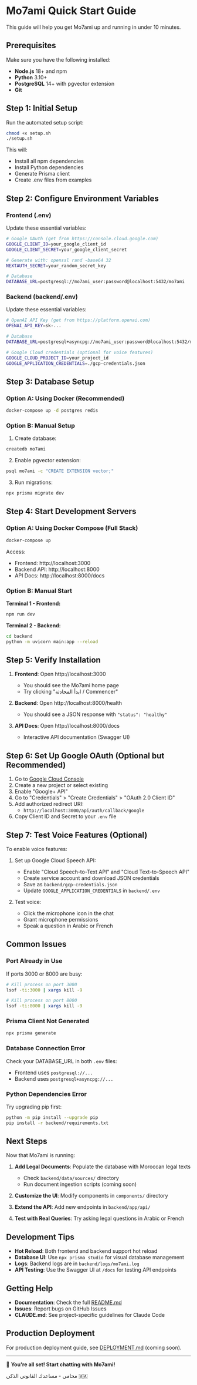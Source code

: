 # Mo7ami Quick Start Guide

This guide will help you get Mo7ami up and running in under 10 minutes.

## Prerequisites

Make sure you have the following installed:
- **Node.js** 18+ and npm
- **Python** 3.10+
- **PostgreSQL** 14+ with pgvector extension
- **Git**

## Step 1: Initial Setup

Run the automated setup script:

```bash
chmod +x setup.sh
./setup.sh
```

This will:
- Install all npm dependencies
- Install Python dependencies
- Generate Prisma client
- Create .env files from examples

## Step 2: Configure Environment Variables

### Frontend (.env)

Update these essential variables:

```bash
# Google OAuth (get from https://console.cloud.google.com)
GOOGLE_CLIENT_ID=your_google_client_id
GOOGLE_CLIENT_SECRET=your_google_client_secret

# Generate with: openssl rand -base64 32
NEXTAUTH_SECRET=your_random_secret_key

# Database
DATABASE_URL=postgresql://mo7ami_user:password@localhost:5432/mo7ami
```

### Backend (backend/.env)

Update these essential variables:

```bash
# OpenAI API Key (get from https://platform.openai.com)
OPENAI_API_KEY=sk-...

# Database
DATABASE_URL=postgresql+asyncpg://mo7ami_user:password@localhost:5432/mo7ami

# Google Cloud credentials (optional for voice features)
GOOGLE_CLOUD_PROJECT_ID=your_project_id
GOOGLE_APPLICATION_CREDENTIALS=./gcp-credentials.json
```

## Step 3: Database Setup

### Option A: Using Docker (Recommended)

```bash
docker-compose up -d postgres redis
```

### Option B: Manual Setup

1. Create database:
```bash
createdb mo7ami
```

2. Enable pgvector extension:
```bash
psql mo7ami -c "CREATE EXTENSION vector;"
```

3. Run migrations:
```bash
npx prisma migrate dev
```

## Step 4: Start Development Servers

### Option A: Using Docker Compose (Full Stack)

```bash
docker-compose up
```

Access:
- Frontend: http://localhost:3000
- Backend API: http://localhost:8000
- API Docs: http://localhost:8000/docs

### Option B: Manual Start

**Terminal 1 - Frontend:**
```bash
npm run dev
```

**Terminal 2 - Backend:**
```bash
cd backend
python -m uvicorn main:app --reload
```

## Step 5: Verify Installation

1. **Frontend**: Open http://localhost:3000
   - You should see the Mo7ami home page
   - Try clicking "ابدأ المحادثة / Commencer"

2. **Backend**: Open http://localhost:8000/health
   - You should see a JSON response with `"status": "healthy"`

3. **API Docs**: Open http://localhost:8000/docs
   - Interactive API documentation (Swagger UI)

## Step 6: Set Up Google OAuth (Optional but Recommended)

1. Go to [Google Cloud Console](https://console.cloud.google.com)
2. Create a new project or select existing
3. Enable "Google+ API"
4. Go to "Credentials" > "Create Credentials" > "OAuth 2.0 Client ID"
5. Add authorized redirect URI:
   - `http://localhost:3000/api/auth/callback/google`
6. Copy Client ID and Secret to your `.env` file

## Step 7: Test Voice Features (Optional)

To enable voice features:

1. Set up Google Cloud Speech API:
   - Enable "Cloud Speech-to-Text API" and "Cloud Text-to-Speech API"
   - Create service account and download JSON credentials
   - Save as `backend/gcp-credentials.json`
   - Update `GOOGLE_APPLICATION_CREDENTIALS` in `backend/.env`

2. Test voice:
   - Click the microphone icon in the chat
   - Grant microphone permissions
   - Speak a question in Arabic or French

## Common Issues

### Port Already in Use

If ports 3000 or 8000 are busy:

```bash
# Kill process on port 3000
lsof -ti:3000 | xargs kill -9

# Kill process on port 8000
lsof -ti:8000 | xargs kill -9
```

### Prisma Client Not Generated

```bash
npx prisma generate
```

### Database Connection Error

Check your DATABASE_URL in both `.env` files:
- Frontend uses `postgresql://...`
- Backend uses `postgresql+asyncpg://...`

### Python Dependencies Error

Try upgrading pip first:
```bash
python -m pip install --upgrade pip
pip install -r backend/requirements.txt
```

## Next Steps

Now that Mo7ami is running:

1. **Add Legal Documents**: Populate the database with Moroccan legal texts
   - Check `backend/data/sources/` directory
   - Run document ingestion scripts (coming soon)

2. **Customize the UI**: Modify components in `components/` directory

3. **Extend the API**: Add new endpoints in `backend/app/api/`

4. **Test with Real Queries**: Try asking legal questions in Arabic or French

## Development Tips

- **Hot Reload**: Both frontend and backend support hot reload
- **Database UI**: Use `npx prisma studio` for visual database management
- **Logs**: Backend logs are in `backend/logs/mo7ami.log`
- **API Testing**: Use the Swagger UI at `/docs` for testing API endpoints

## Getting Help

- **Documentation**: Check the full [README.md](README.md)
- **Issues**: Report bugs on GitHub Issues
- **CLAUDE.md**: See project-specific guidelines for Claude Code

## Production Deployment

For production deployment guide, see [DEPLOYMENT.md](DEPLOYMENT.md) (coming soon).

---

🎉 **You're all set! Start chatting with Mo7ami!**

محامي - مساعدك القانوني الذكي 🇲🇦
